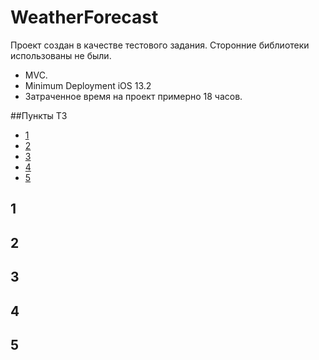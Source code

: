 # WeatherForecast

Проект создан в качестве тестового задания. Сторонние библиотеки использованы не были. 
- MVC.
- Minimum Deployment iOS 13.2  
- Затраченное время на проект примерно 18 часов.

##Пункты ТЗ
* [1](#1)
* [2](#1)
* [3](#1)
* [4](#1)
* [5](#1)


## 1
## 2
## 3
## 4
## 5

